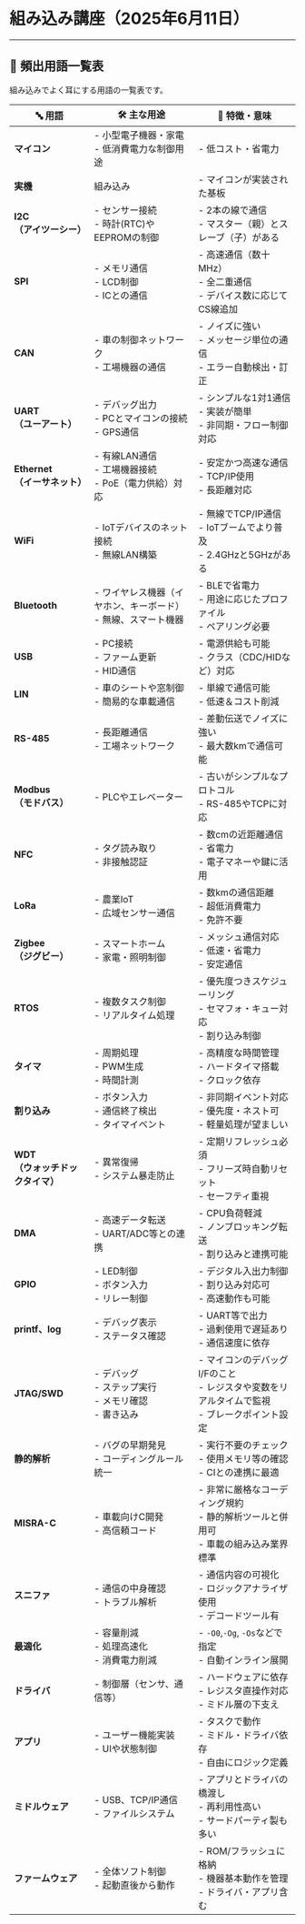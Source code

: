 # 組み込み講座（2025年6月11日）

---

## 📝 頻出用語一覧表

組み込みでよく耳にする用語の一覧表です。


| 🔤 用語        | 🛠️ 主な用途 | 🌟 特徴・意味 |
|------------------|-------------|--------|
| **マイコン**       | - 小型電子機器・家電<br>- 低消費電力な制御用途 | - 低コスト・省電力|
| **実機**       | 組み込み | - マイコンが実装された基板 |
| **I2C** <br> **（アイツーシー）**         | - センサー接続<br>- 時計(RTC)やEEPROMの制御 | - 2本の線で通信<br>- マスター（親）とスレーブ（子）がある<br>
| **SPI**         | - メモリ通信<br>- LCD制御<br>- ICとの通信 | - 高速通信（数十MHz）<br>- 全二重通信<br>- デバイス数に応じてCS線追加 |
| **CAN**         | - 車の制御ネットワーク<br>- 工場機器の通信 | - ノイズに強い<br>- メッセージ単位の通信<br>- エラー自動検出・訂正 |
| **UART** <br> **（ユーアート）**        | - デバッグ出力<br>- PCとマイコンの接続<br>- GPS通信 | - シンプルな1対1通信<br>- 実装が簡単<br>- 非同期・フロー制御対応 |
| **Ethernet** <br> **（イーサネット）**    | - 有線LAN通信<br>- 工場機器接続<br>- PoE（電力供給）対応 | - 安定かつ高速な通信<br>- TCP/IP使用<br>- 長距離対応 |
| **WiFi**        | - IoTデバイスのネット接続<br>- 無線LAN構築 | - 無線でTCP/IP通信<br>- IoTブームでより普及<br>- 2.4GHzと5GHzがある |
| **Bluetooth**   | - ワイヤレス機器（イヤホン、キーボード）<br>- 無線、スマート機器 | - BLEで省電力<br>- 用途に応じたプロファイル<br>- ペアリング必要 |
| **USB**         | - PC接続<br>- ファーム更新<br>- HID通信 | - 電源供給も可能<br>- クラス（CDC/HIDなど）対応|
| **LIN**         | - 車のシートや窓制御<br>- 簡易的な車載通信 | - 単線で通信可能<br>- 低速＆コスト削減|
| **RS-485**      | - 長距離通信<br>- 工場ネットワーク | - 差動伝送でノイズに強い<br>- 最大数kmで通信可能|
| **Modbus** <br> **（モドバス）**      | - PLCやエレベーター | - 古いがシンプルなプロトコル<br>- RS-485やTCPに対応|
| **NFC**         | - タグ読み取り<br>- 非接触認証 | - 数cmの近距離通信<br>- 省電力<br>- 電子マネーや鍵に活用 |
| **LoRa**        | - 農業IoT<br>- 広域センサー通信 | - 数kmの通信距離<br>- 超低消費電力<br>- 免許不要 |
| **Zigbee** <br> **（ジグビー）**      | - スマートホーム<br>- 家電・照明制御 | - メッシュ通信対応<br>- 低速・省電力<br>- 安定通信 |
| **RTOS**        | - 複数タスク制御<br>- リアルタイム処理 | - 優先度つきスケジューリング<br>- セマフォ・キュー対応<br>- 割り込み制御 |
| **タイマ**      | - 周期処理<br>- PWM生成<br>- 時間計測 | - 高精度な時間管理<br>- ハードタイマ搭載<br>- クロック依存 |
| **割り込み**     | - ボタン入力<br>- 通信終了検出<br>- タイマイベント | - 非同期イベント対応<br>- 優先度・ネスト可<br>- 軽量処理が望ましい |
| **WDT** <br> **（ウォッチドックタイマ）** | - 異常復帰<br>- システム暴走防止 | - 定期リフレッシュ必須<br>- フリーズ時自動リセット<br>- セーフティ重視 |
| **DMA**         | - 高速データ転送<br>- UART/ADC等との連携 | - CPU負荷軽減<br>- ノンブロッキング転送<br>- 割り込みと連携可能 |
| **GPIO**        | - LED制御<br>- ボタン入力<br>- リレー制御 | - デジタル入出力制御<br>- 割り込み対応可<br>- 高速動作も可能 |
| **printf、log**  | - デバッグ表示<br>- ステータス確認 | - UART等で出力<br>- 過剰使用で遅延あり<br>- 通信速度に依存 |
| **JTAG/SWD**    | - デバッグ <br>- ステップ実行<br>- メモリ確認<br>- 書き込み | - マイコンのデバッグI/Fのこと<br> - レジスタや変数をリアルタイムで監視<br>- ブレークポイント設定 |
| **静的解析**     | - バグの早期発見<br>- コーディングルール統一 | - 実行不要のチェック<br>- 使用メモリ等の確認<br>- CIとの連携に最適 |
| **MISRA-C**     | - 車載向けC開発<br>- 高信頼コード | - 非常に厳格なコーディング規約<br>- 静的解析ツールと併用可<br>- 車載の組み込み業界標準 |
| **スニファ**     | - 通信の中身確認<br>- トラブル解析 | - 通信内容の可視化<br>- ロジックアナライザ使用<br>- デコードツール有 |
| **最適化** | - 容量削減<br>- 処理高速化<br>- 消費電力削減 | - `-O0`,`-Og`, `-Os`などで指定<br>- 自動インライン展開 |
| **ドライバ**     | - 制御層（センサ、通信等） | - ハードウェアに依存<br>- レジスタ直操作対応<br>- ミドル層の下支え |
| **アプリ**       | - ユーザー機能実装<br>- UIや状態制御 | - タスクで動作<br>- ミドル・ドライバ依存<br>- 自由にロジック定義 |
| **ミドルウェア**   | - USB、TCP/IP通信<br>- ファイルシステム | - アプリとドライバの橋渡し<br>- 再利用性高い<br>- サードパーティ製も多い |
| **ファームウェア** | - 全体ソフト制御<br>- 起動直後から動作 | - ROM/フラッシュに格納<br>- 機器基本動作を管理<br>- ドライバ・アプリ含む |

